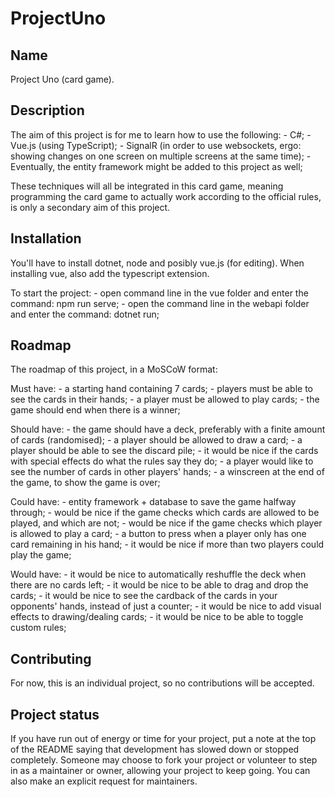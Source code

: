 # ProjectUno

## Name
Project Uno (card game).

## Description
The aim of this project is for me to learn how to use the following:
    - C#;
    - Vue.js (using TypeScript);
    - SignalR (in order to use websockets, ergo: showing changes on one screen on multiple screens at the same time);
    - Eventually, the entity framework might be added to this project as well;
    
These techniques will all be integrated in this card game, meaning programming the card game to actually work according to the official rules, is only a secondary aim of this project.

## Installation
You'll have to install dotnet, node and posibly vue.js (for editing). When installing vue, also add the typescript extension.

To start the project:
    - open command line in the vue folder and enter the command: npm run serve;
    - open the command line in the webapi folder and enter the command: dotnet run;

## Roadmap
The roadmap of this project, in a MoSCoW format:

Must have:
    - a starting hand containing 7 cards;
    - players must be able to see the cards in their hands;
    - a player must be allowed to play cards;
    - the game should end when there is a winner;

Should have:
    - the game should have a deck, preferably with a finite amount of cards (randomised);
    - a player should be allowed to draw a card;
    - a player should be able to see the discard pile;
    - it would be nice if the cards with special effects do what the rules say they do;
    - a player would like to see the number of cards in other players' hands;
    - a winscreen at the end of the game, to show the game is over;

Could have:
    - entity framework + database to save the game halfway through;
    - would be nice if the game checks which cards are allowed to be played, and which are not;
    - would be nice if the game checks which player is allowed to play a card;
    - a button to press when a player only has one card remaining in his hand;
    - it would be nice if more than two players could play the game;

Would have:
    - it would be nice to automatically reshuffle the deck when there are no cards left;
    - it would be nice to be able to drag and drop the cards;
    - it would be nice to see the cardback of the cards in your opponents' hands, instead of just a counter;
    - it would be nice to add visual effects to drawing/dealing cards;
    - it would be nice to be able to toggle custom rules;

## Contributing
For now, this is an individual project, so no contributions will be accepted.

## Project status
If you have run out of energy or time for your project, put a note at the top of the README saying that development has slowed down or stopped completely. Someone may choose to fork your project or volunteer to step in as a maintainer or owner, allowing your project to keep going. You can also make an explicit request for maintainers.

